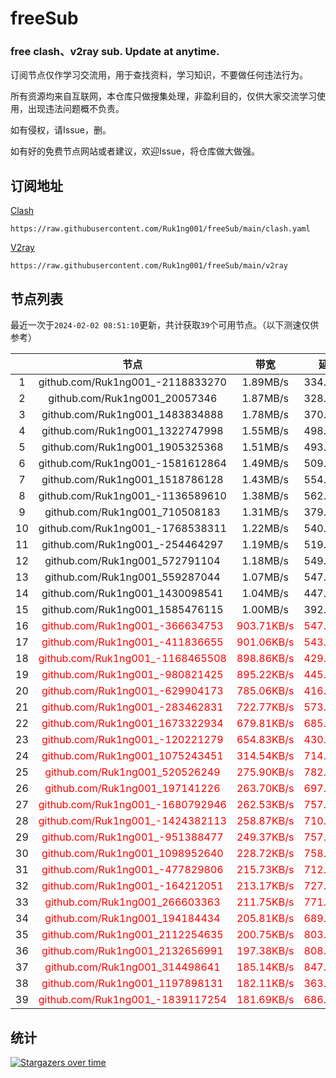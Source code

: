 # freeSub
### free clash、v2ray sub. Update at anytime.

订阅节点仅作学习交流用，用于查找资料，学习知识，不要做任何违法行为。

所有资源均来自互联网，本仓库只做搜集处理，非盈利目的，仅供大家交流学习使用，出现违法问题概不负责。

如有侵权，请Issue，删。

如有好的免费节点网站或者建议，欢迎Issue，将仓库做大做强。

## 订阅地址
[Clash](https://raw.githubusercontent.com/Ruk1ng001/freeSub/main/clash.yaml)
```
https://raw.githubusercontent.com/Ruk1ng001/freeSub/main/clash.yaml
```
[V2ray](https://raw.githubusercontent.com/Ruk1ng001/freeSub/main/v2ray)
```
https://raw.githubusercontent.com/Ruk1ng001/freeSub/main/v2ray
```

## 节点列表

最近一次于`2024-02-02 08:51:10`更新，共计获取`39`个可用节点。（以下测速仅供参考）

|  | 节点 | 带宽 | 延迟 |
|:-:|:--:|:--:|:--:|
 | 1 | github.com/Ruk1ng001_-2118833270 | 1.89MB/s | 334.00ms |
 | 2 | github.com/Ruk1ng001_20057346 | 1.87MB/s | 328.00ms |
 | 3 | github.com/Ruk1ng001_1483834888 | 1.78MB/s | 370.00ms |
 | 4 | github.com/Ruk1ng001_1322747998 | 1.55MB/s | 498.00ms |
 | 5 | github.com/Ruk1ng001_1905325368 | 1.51MB/s | 493.00ms |
 | 6 | github.com/Ruk1ng001_-1581612864 | 1.49MB/s | 509.00ms |
 | 7 | github.com/Ruk1ng001_1518786128 | 1.43MB/s | 554.00ms |
 | 8 | github.com/Ruk1ng001_-1136589610 | 1.38MB/s | 562.00ms |
 | 9 | github.com/Ruk1ng001_710508183 | 1.31MB/s | 379.00ms |
 | 10 | github.com/Ruk1ng001_-1768538311 | 1.22MB/s | 540.00ms |
 | 11 | github.com/Ruk1ng001_-254464297 | 1.19MB/s | 519.00ms |
 | 12 | github.com/Ruk1ng001_572791104 | 1.18MB/s | 549.00ms |
 | 13 | github.com/Ruk1ng001_559287044 | 1.07MB/s | 547.00ms |
 | 14 | github.com/Ruk1ng001_1430098541 | 1.04MB/s | 447.00ms |
 | 15 | github.com/Ruk1ng001_1585476115 | 1.00MB/s | 392.00ms |
 | 16 | <font color=red>github.com/Ruk1ng001_-366634753</font> | <font color=red>903.71KB/s</font> | <font color=red>547.00ms</font> |
 | 17 | <font color=red>github.com/Ruk1ng001_-411836655</font> | <font color=red>901.06KB/s</font> | <font color=red>543.00ms</font> |
 | 18 | <font color=red>github.com/Ruk1ng001_-1168465508</font> | <font color=red>898.86KB/s</font> | <font color=red>429.00ms</font> |
 | 19 | <font color=red>github.com/Ruk1ng001_-980821425</font> | <font color=red>895.22KB/s</font> | <font color=red>445.00ms</font> |
 | 20 | <font color=red>github.com/Ruk1ng001_-629904173</font> | <font color=red>785.06KB/s</font> | <font color=red>416.00ms</font> |
 | 21 | <font color=red>github.com/Ruk1ng001_-283462831</font> | <font color=red>722.77KB/s</font> | <font color=red>573.00ms</font> |
 | 22 | <font color=red>github.com/Ruk1ng001_1673322934</font> | <font color=red>679.81KB/s</font> | <font color=red>685.00ms</font> |
 | 23 | <font color=red>github.com/Ruk1ng001_-120221279</font> | <font color=red>654.83KB/s</font> | <font color=red>430.00ms</font> |
 | 24 | <font color=red>github.com/Ruk1ng001_1075243451</font> | <font color=red>314.54KB/s</font> | <font color=red>714.00ms</font> |
 | 25 | <font color=red>github.com/Ruk1ng001_520526249</font> | <font color=red>275.90KB/s</font> | <font color=red>782.00ms</font> |
 | 26 | <font color=red>github.com/Ruk1ng001_197141226</font> | <font color=red>263.70KB/s</font> | <font color=red>697.00ms</font> |
 | 27 | <font color=red>github.com/Ruk1ng001_-1680792946</font> | <font color=red>262.53KB/s</font> | <font color=red>757.00ms</font> |
 | 28 | <font color=red>github.com/Ruk1ng001_-1424382113</font> | <font color=red>258.87KB/s</font> | <font color=red>710.00ms</font> |
 | 29 | <font color=red>github.com/Ruk1ng001_-951388477</font> | <font color=red>249.37KB/s</font> | <font color=red>757.00ms</font> |
 | 30 | <font color=red>github.com/Ruk1ng001_1098952640</font> | <font color=red>228.72KB/s</font> | <font color=red>758.00ms</font> |
 | 31 | <font color=red>github.com/Ruk1ng001_-477829806</font> | <font color=red>215.73KB/s</font> | <font color=red>712.00ms</font> |
 | 32 | <font color=red>github.com/Ruk1ng001_-164212051</font> | <font color=red>213.17KB/s</font> | <font color=red>727.00ms</font> |
 | 33 | <font color=red>github.com/Ruk1ng001_266603363</font> | <font color=red>211.75KB/s</font> | <font color=red>771.00ms</font> |
 | 34 | <font color=red>github.com/Ruk1ng001_194184434</font> | <font color=red>205.81KB/s</font> | <font color=red>689.00ms</font> |
 | 35 | <font color=red>github.com/Ruk1ng001_2112254635</font> | <font color=red>200.75KB/s</font> | <font color=red>803.00ms</font> |
 | 36 | <font color=red>github.com/Ruk1ng001_2132656991</font> | <font color=red>197.38KB/s</font> | <font color=red>808.00ms</font> |
 | 37 | <font color=red>github.com/Ruk1ng001_314498641</font> | <font color=red>185.14KB/s</font> | <font color=red>847.00ms</font> |
 | 38 | <font color=red>github.com/Ruk1ng001_1197898131</font> | <font color=red>182.11KB/s</font> | <font color=red>363.00ms</font> |
 | 39 | <font color=red>github.com/Ruk1ng001_-1839117254</font> | <font color=red>181.69KB/s</font> | <font color=red>686.00ms</font> |


## 统计

[![Stargazers over time](https://starchart.cc/Ruk1ng001/freeSub.svg)](https://starchart.cc/Ruk1ng001/freeSub)